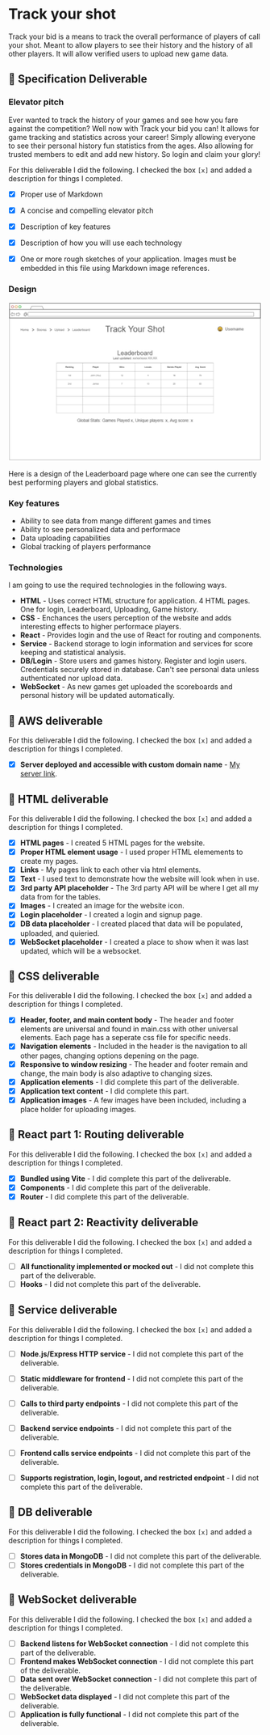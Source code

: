 # Track your shot

Track your bid is a means to track the overall performance of players of call your shot. Meant to allow players to see their history and the history of all other players. It will allow verified users to upload new game data.  


## 🚀 Specification Deliverable


### Elevator pitch
Ever wanted to track the history of your games and see how you fare against the competition? Well now with Track your bid you can! It allows for game tracking and statistics across your career! Simply allowing everyone to see their personal history fun statistics from the ages. Also allowing for trusted members to edit and add new history. So login and claim your glory!

For this deliverable I did the following. I checked the box `[x]` and added a description for things I completed.

- [x] Proper use of Markdown
- [x] A concise and compelling elevator pitch
- [x] Description of key features
- [x] Description of how you will use each technology
- [x] One or more rough sketches of your application. Images must be embedded in this file using Markdown image references.



### Design

![Design image](Home.png)

Here is a design of the Leaderboard page where one can see the currently best performing players and global statistics.

### Key features

- Ability to see data from mange different games and times
- Ability to see personalized data and performace
- Data uploading capabilities
- Global tracking of players performance

### Technologies

I am going to use the required technologies in the following ways.

- **HTML** - Uses correct HTML structure for application. 4 HTML pages. One for login, Leaderboard, Uploading, Game history.
- **CSS** - Enchances the users perception of the website and adds interesting effects to higher performace players.
- **React** - Provides login and the use of React for routing and components.
- **Service** - Backend storage to login information and services for score keeping and statistical analysis.
- **DB/Login** - Store users and games history. Register and login users. Credentials securely stored in database. Can't see personal data unless authenticated nor upload data.
- **WebSocket** - As new games get uploaded the scoreboards and personal history will be updated automatically.

## 🚀 AWS deliverable

For this deliverable I did the following. I checked the box `[x]` and added a description for things I completed.

- [x] **Server deployed and accessible with custom domain name** - [My server link](https://yourdomainnamehere.click).

## 🚀 HTML deliverable

For this deliverable I did the following. I checked the box `[x]` and added a description for things I completed.

- [x] **HTML pages** - I created 5 HTML pages for the website.
- [x] **Proper HTML element usage** - I used proper HTML elemements to create my pages.
- [x] **Links** - My pages link to each other via html elements.
- [x] **Text** - I used text to demonstrate how the website will look when in use.
- [x] **3rd party API placeholder** - The 3rd party API will be where I get all my data from for the tables.
- [x] **Images** - I created an image for the website icon.
- [x] **Login placeholder** - I created a login and signup page.
- [x] **DB data placeholder** - I created placed that data will be populated, uploaded, and quieried.
- [x] **WebSocket placeholder** - I created a place to show when it was last updated, which will be a websocket.

## 🚀 CSS deliverable

For this deliverable I did the following. I checked the box `[x]` and added a description for things I completed.

- [x] **Header, footer, and main content body** - The header and footer elements are universal and found in main.css with other universal elements. Each page has a seperate css file for specific needs.
- [x] **Navigation elements** - Included in the header is the navigation to all other pages, changing options depening on the page.
- [x] **Responsive to window resizing** - The header and footer remain and change, the main body is also adaptive to changing sizes.
- [x] **Application elements** - I did complete this part of the deliverable.
- [x] **Application text content** - I did complete this part.
- [x] **Application images** - A few images have been included, including a place holder for uploading images.

## 🚀 React part 1: Routing deliverable

For this deliverable I did the following. I checked the box `[x]` and added a description for things I completed.

- [x] **Bundled using Vite** - I did complete this part of the deliverable.
- [x] **Components** - I did complete this part of the deliverable.
- [x] **Router** - I did complete this part of the deliverable.

## 🚀 React part 2: Reactivity deliverable

For this deliverable I did the following. I checked the box `[x]` and added a description for things I completed.

- [ ] **All functionality implemented or mocked out** - I did not complete this part of the deliverable.
- [ ] **Hooks** - I did not complete this part of the deliverable.

## 🚀 Service deliverable

For this deliverable I did the following. I checked the box `[x]` and added a description for things I completed.

- [ ] **Node.js/Express HTTP service** - I did not complete this part of the deliverable.
- [ ] **Static middleware for frontend** - I did not complete this part of the deliverable.
- [ ] **Calls to third party endpoints** - I did not complete this part of the deliverable.
- [ ] **Backend service endpoints** - I did not complete this part of the deliverable.
- [ ] **Frontend calls service endpoints** - I did not complete this part of the deliverable.
- [ ] **Supports registration, login, logout, and restricted endpoint** - I did not complete this part of the deliverable.


## 🚀 DB deliverable

For this deliverable I did the following. I checked the box `[x]` and added a description for things I completed.

- [ ] **Stores data in MongoDB** - I did not complete this part of the deliverable.
- [ ] **Stores credentials in MongoDB** - I did not complete this part of the deliverable.

## 🚀 WebSocket deliverable

For this deliverable I did the following. I checked the box `[x]` and added a description for things I completed.

- [ ] **Backend listens for WebSocket connection** - I did not complete this part of the deliverable.
- [ ] **Frontend makes WebSocket connection** - I did not complete this part of the deliverable.
- [ ] **Data sent over WebSocket connection** - I did not complete this part of the deliverable.
- [ ] **WebSocket data displayed** - I did not complete this part of the deliverable.
- [ ] **Application is fully functional** - I did not complete this part of the deliverable.
